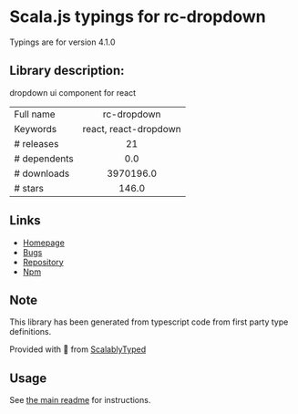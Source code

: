 
# Scala.js typings for rc-dropdown

Typings are for version 4.1.0

## Library description:
dropdown ui component for react

|                    |                 |
| ------------------ | :-------------: |
| Full name          | rc-dropdown |
| Keywords           | react, react-dropdown |
| # releases         | 21 |
| # dependents       | 0.0 |
| # downloads        | 3970196.0 |
| # stars            | 146.0 |

## Links
- [Homepage](http://github.com/react-component/dropdown)
- [Bugs](http://github.com/react-component/dropdown/issues)
- [Repository](https://github.com/react-component/dropdown)
- [Npm](https://www.npmjs.com/package/rc-dropdown)
    


## Note
This library has been generated from typescript code from first party type definitions.

Provided with :purple_heart: from [ScalablyTyped](https://github.com/oyvindberg/ScalablyTyped)

## Usage
See [the main readme](../../readme.md) for instructions.


